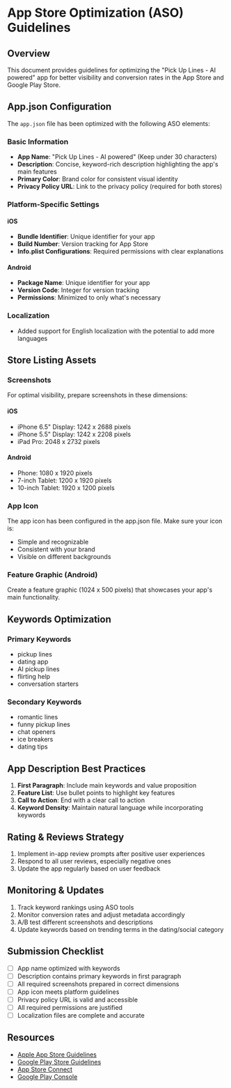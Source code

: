 # App Store Optimization (ASO) Guidelines

## Overview

This document provides guidelines for optimizing the "Pick Up Lines - AI powered" app for better visibility and conversion rates in the App Store and Google Play Store.

## App.json Configuration

The `app.json` file has been optimized with the following ASO elements:

### Basic Information

- **App Name**: "Pick Up Lines - AI powered" (Keep under 30 characters)
- **Description**: Concise, keyword-rich description highlighting the app's main features
- **Primary Color**: Brand color for consistent visual identity
- **Privacy Policy URL**: Link to the privacy policy (required for both stores)

### Platform-Specific Settings

#### iOS

- **Bundle Identifier**: Unique identifier for your app
- **Build Number**: Version tracking for App Store
- **Info.plist Configurations**: Required permissions with clear explanations

#### Android

- **Package Name**: Unique identifier for your app
- **Version Code**: Integer for version tracking
- **Permissions**: Minimized to only what's necessary

### Localization

- Added support for English localization with the potential to add more languages

## Store Listing Assets

### Screenshots

For optimal visibility, prepare screenshots in these dimensions:

#### iOS

- iPhone 6.5" Display: 1242 x 2688 pixels
- iPhone 5.5" Display: 1242 x 2208 pixels
- iPad Pro: 2048 x 2732 pixels

#### Android

- Phone: 1080 x 1920 pixels
- 7-inch Tablet: 1200 x 1920 pixels
- 10-inch Tablet: 1920 x 1200 pixels

### App Icon

The app icon has been configured in the app.json file. Make sure your icon is:

- Simple and recognizable
- Consistent with your brand
- Visible on different backgrounds

### Feature Graphic (Android)

Create a feature graphic (1024 x 500 pixels) that showcases your app's main functionality.

## Keywords Optimization

### Primary Keywords

- pickup lines
- dating app
- AI pickup lines
- flirting help
- conversation starters

### Secondary Keywords

- romantic lines
- funny pickup lines
- chat openers
- ice breakers
- dating tips

## App Description Best Practices

1. **First Paragraph**: Include main keywords and value proposition
2. **Feature List**: Use bullet points to highlight key features
3. **Call to Action**: End with a clear call to action
4. **Keyword Density**: Maintain natural language while incorporating keywords

## Rating & Reviews Strategy

1. Implement in-app review prompts after positive user experiences
2. Respond to all user reviews, especially negative ones
3. Update the app regularly based on user feedback

## Monitoring & Updates

1. Track keyword rankings using ASO tools
2. Monitor conversion rates and adjust metadata accordingly
3. A/B test different screenshots and descriptions
4. Update keywords based on trending terms in the dating/social category

## Submission Checklist

- [ ] App name optimized with keywords
- [ ] Description contains primary keywords in first paragraph
- [ ] All required screenshots prepared in correct dimensions
- [ ] App icon meets platform guidelines
- [ ] Privacy policy URL is valid and accessible
- [ ] All required permissions are justified
- [ ] Localization files are complete and accurate

## Resources

- [Apple App Store Guidelines](https://developer.apple.com/app-store/review/guidelines/)
- [Google Play Store Guidelines](https://play.google.com/about/developer-content-policy/)
- [App Store Connect](https://appstoreconnect.apple.com/)
- [Google Play Console](https://play.google.com/console/)
